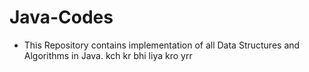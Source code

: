 # Java-Codes

- This Repository contains implementation of all Data Structures and Algorithms in Java. 
kch kr bhi liya kro yrr

